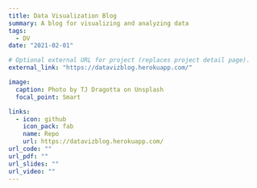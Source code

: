 ```yaml
---
title: Data Visualization Blog
summary: A blog for visualizing and analyzing data
tags:
  - DV
date: "2021-02-01"

# Optional external URL for project (replaces project detail page).
external_link: "https://datavizblog.herokuapp.com/"

image:
  caption: Photo by TJ Dragotta on Unsplash
  focal_point: Smart

links:
  - icon: github
    icon_pack: fab
    name: Repo
    url: https://datavizblog.herokuapp.com/
url_code: ""
url_pdf: ""
url_slides: ""
url_video: ""
---
```

